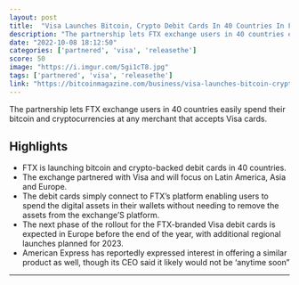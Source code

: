 ```yaml
---
layout: post
title:  "Visa Launches Bitcoin, Crypto Debit Cards In 40 Countries In FTX Partnership"
description: "The partnership lets FTX exchange users in 40 countries easily spend their bitcoin and cryptocurrencies at any merchant that accepts Visa cards."
date: "2022-10-08 18:12:50"
categories: ['partnered', 'visa', 'releasethe']
score: 50
image: "https://i.imgur.com/5gi1cT8.jpg"
tags: ['partnered', 'visa', 'releasethe']
link: "https://bitcoinmagazine.com/business/visa-launches-bitcoin-crypto-cards-in-40-countries"
---
```


The partnership lets FTX exchange users in 40 countries easily spend their bitcoin and cryptocurrencies at any merchant that accepts Visa cards.

## Highlights

- FTX is launching bitcoin and crypto-backed debit cards in 40 countries.
- The exchange partnered with Visa and will focus on Latin America, Asia and Europe.
- The debit cards simply connect to FTX’s platform enabling users to spend the digital assets in their wallets without needing to remove the assets from the exchange’S platform.
- The next phase of the rollout for the FTX-branded Visa debit cards is expected in Europe before the end of the year, with additional regional launches planned for 2023.
- American Express has reportedly expressed interest in offering a similar product as well, though its CEO said it likely would not be ‘anytime soon”

---

